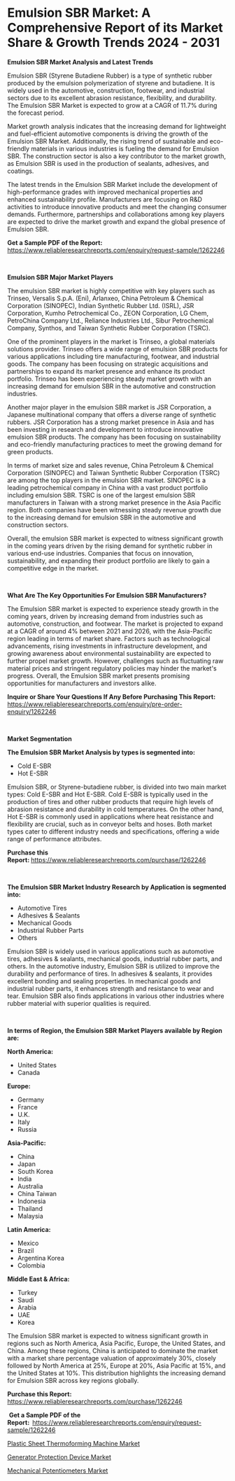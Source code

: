 <p><h1>Emulsion SBR Market: A Comprehensive Report of its Market Share & Growth Trends 2024 - 2031</h1></p><p><strong>Emulsion SBR Market Analysis and Latest Trends</strong></p>
<p><p>Emulsion SBR (Styrene Butadiene Rubber) is a type of synthetic rubber produced by the emulsion polymerization of styrene and butadiene. It is widely used in the automotive, construction, footwear, and industrial sectors due to its excellent abrasion resistance, flexibility, and durability. The Emulsion SBR Market is expected to grow at a CAGR of 11.7% during the forecast period.</p><p>Market growth analysis indicates that the increasing demand for lightweight and fuel-efficient automotive components is driving the growth of the Emulsion SBR Market. Additionally, the rising trend of sustainable and eco-friendly materials in various industries is fueling the demand for Emulsion SBR. The construction sector is also a key contributor to the market growth, as Emulsion SBR is used in the production of sealants, adhesives, and coatings.</p><p>The latest trends in the Emulsion SBR Market include the development of high-performance grades with improved mechanical properties and enhanced sustainability profile. Manufacturers are focusing on R&D activities to introduce innovative products and meet the changing consumer demands. Furthermore, partnerships and collaborations among key players are expected to drive the market growth and expand the global presence of Emulsion SBR.</p></p>
<p><strong>Get a Sample PDF of the Report:&nbsp;</strong> <a href="https://www.reliableresearchreports.com/enquiry/request-sample/1262246">https://www.reliableresearchreports.com/enquiry/request-sample/1262246</a></p>
<p>&nbsp;</p>
<p><strong>Emulsion SBR Major Market Players</strong></p>
<p><p>The emulsion SBR market is highly competitive with key players such as Trinseo, Versalis S.p.A. (Eni), Arlanxeo, China Petroleum & Chemical Corporation (SINOPEC), Indian Synthetic Rubber Ltd. (ISRL), JSR Corporation, Kumho Petrochemical Co., ZEON Corporation, LG Chem, PetroChina Company Ltd., Reliance Industries Ltd., Sibur Petrochemical Company, Synthos, and Taiwan Synthetic Rubber Corporation (TSRC). </p><p>One of the prominent players in the market is Trinseo, a global materials solutions provider. Trinseo offers a wide range of emulsion SBR products for various applications including tire manufacturing, footwear, and industrial goods. The company has been focusing on strategic acquisitions and partnerships to expand its market presence and enhance its product portfolio. Trinseo has been experiencing steady market growth with an increasing demand for emulsion SBR in the automotive and construction industries.</p><p>Another major player in the emulsion SBR market is JSR Corporation, a Japanese multinational company that offers a diverse range of synthetic rubbers. JSR Corporation has a strong market presence in Asia and has been investing in research and development to introduce innovative emulsion SBR products. The company has been focusing on sustainability and eco-friendly manufacturing practices to meet the growing demand for green products.</p><p>In terms of market size and sales revenue, China Petroleum & Chemical Corporation (SINOPEC) and Taiwan Synthetic Rubber Corporation (TSRC) are among the top players in the emulsion SBR market. SINOPEC is a leading petrochemical company in China with a vast product portfolio including emulsion SBR. TSRC is one of the largest emulsion SBR manufacturers in Taiwan with a strong market presence in the Asia Pacific region. Both companies have been witnessing steady revenue growth due to the increasing demand for emulsion SBR in the automotive and construction sectors. </p><p>Overall, the emulsion SBR market is expected to witness significant growth in the coming years driven by the rising demand for synthetic rubber in various end-use industries. Companies that focus on innovation, sustainability, and expanding their product portfolio are likely to gain a competitive edge in the market.</p></p>
<p>&nbsp;</p>
<p><strong>What Are The Key Opportunities For Emulsion SBR Manufacturers?</strong></p>
<p><p>The Emulsion SBR market is expected to experience steady growth in the coming years, driven by increasing demand from industries such as automotive, construction, and footwear. The market is projected to expand at a CAGR of around 4% between 2021 and 2026, with the Asia-Pacific region leading in terms of market share. Factors such as technological advancements, rising investments in infrastructure development, and growing awareness about environmental sustainability are expected to further propel market growth. However, challenges such as fluctuating raw material prices and stringent regulatory policies may hinder the market's progress. Overall, the Emulsion SBR market presents promising opportunities for manufacturers and investors alike.</p></p>
<p><strong>Inquire or Share Your Questions If Any Before Purchasing This Report:</strong> <a href="https://www.reliableresearchreports.com/enquiry/pre-order-enquiry/1262246">https://www.reliableresearchreports.com/enquiry/pre-order-enquiry/1262246</a></p>
<p>&nbsp;</p>
<p><strong>Market Segmentation</strong></p>
<p><strong>The Emulsion SBR Market Analysis by types is segmented into:</strong></p>
<p><ul><li>Cold E-SBR</li><li>Hot E-SBR</li></ul></p>
<p><p>Emulsion SBR, or Styrene-butadiene rubber, is divided into two main market types: Cold E-SBR and Hot E-SBR. Cold E-SBR is typically used in the production of tires and other rubber products that require high levels of abrasion resistance and durability in cold temperatures. On the other hand, Hot E-SBR is commonly used in applications where heat resistance and flexibility are crucial, such as in conveyor belts and hoses. Both market types cater to different industry needs and specifications, offering a wide range of performance attributes.</p></p>
<p><strong>Purchase this Report:&nbsp;</strong><a href="https://www.reliableresearchreports.com/purchase/1262246">https://www.reliableresearchreports.com/purchase/1262246</a></p>
<p>&nbsp;</p>
<p><strong>The Emulsion SBR Market Industry Research by Application is segmented into:</strong></p>
<p><ul><li>Automotive Tires</li><li>Adhesives & Sealants</li><li>Mechanical Goods</li><li>Industrial Rubber Parts</li><li>Others</li></ul></p>
<p><p>Emulsion SBR is widely used in various applications such as automotive tires, adhesives & sealants, mechanical goods, industrial rubber parts, and others. In the automotive industry, Emulsion SBR is utilized to improve the durability and performance of tires. In adhesives & sealants, it provides excellent bonding and sealing properties. In mechanical goods and industrial rubber parts, it enhances strength and resistance to wear and tear. Emulsion SBR also finds applications in various other industries where rubber material with superior qualities is required.</p></p>
<p>&nbsp;</p>
<p><strong>In terms of Region, the Emulsion SBR Market Players available by Region are:</strong></p>
<p>
    <p> <strong> North America: </strong>
        <ul>
            <li>United States</li>
            <li>Canada</li>
        </ul>
        </p> 
    <p> <strong> Europe: </strong>
        <ul>
            <li>Germany</li>
            <li>France</li>
            <li>U.K.</li>
            <li>Italy</li>
            <li>Russia</li>
        </ul>
        </p> 
    <p> <strong> Asia-Pacific: </strong>
        <ul>
            <li>China</li>
            <li>Japan</li>
            <li>South Korea</li>
            <li>India</li>
            <li>Australia</li>
            <li>China Taiwan</li>
            <li>Indonesia</li>
            <li>Thailand</li>
            <li>Malaysia</li>
        </ul>
        </p> 
    <p> <strong> Latin America: </strong>
        <ul>
            <li>Mexico</li>
            <li>Brazil</li>
            <li>Argentina Korea</li>
            <li>Colombia</li>
        </ul>
        </p> 
    <p> <strong> Middle East & Africa: </strong>
        <ul>
            <li>Turkey</li>
            <li>Saudi</li>
            <li>Arabia</li>
            <li>UAE</li>
            <li>Korea</li>
        </ul>
    </p>
    </p>
<p><p>The Emulsion SBR market is expected to witness significant growth in regions such as North America, Asia Pacific, Europe, the United States, and China. Among these regions, China is anticipated to dominate the market with a market share percentage valuation of approximately 30%, closely followed by North America at 25%, Europe at 20%, Asia Pacific at 15%, and the United States at 10%. This distribution highlights the increasing demand for Emulsion SBR across key regions globally.</p></p>
<p><strong>Purchase this Report: </strong><a href="https://www.reliableresearchreports.com/purchase/1262246">https://www.reliableresearchreports.com/purchase/1262246</a></p>
<p>&nbsp;<strong>Get a Sample PDF of the Report:&nbsp;&nbsp;</strong><a href="https://www.reliableresearchreports.com/enquiry/request-sample/1262246">https://www.reliableresearchreports.com/enquiry/request-sample/1262246</a></p>
<p><strong></strong></p>
<p><p><a href="https://view.publitas.com/reportprime-1/plastic-sheet-thermoforming-machine-market-size-growth-and-forecast-from-2023-2030/">Plastic Sheet Thermoforming Machine Market</a></p><p><a href="https://view.publitas.com/reportprime-1/global-generator-protection-device-market-size-and-market-trends-insights-and-projections-from-2023-to-2030/">Generator Protection Device Market</a></p><p><a href="https://view.publitas.com/reportprime-1/mechanical-potentiometers-market-research-report-reveals-the-latest-trends-and-opportunities-of-this-market-for-period-from-2023-2030/">Mechanical Potentiometers Market</a></p></p>
